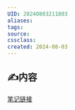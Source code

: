 ```yaml
---
UID: 20240803211803 
aliases: 
tags: 
source: 
cssclass: 
created: 2024-08-03
---
```


## ✍内容

[笔记链接](./document.pdf)

